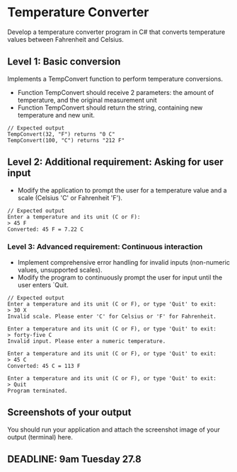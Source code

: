 # Temperature Converter

Develop a temperature converter program in C# that converts temperature values between Fahrenheit and Celsius.

## Level 1: Basic conversion

Implements a TempConvert function to perform temperature conversions.

- Function TempConvert should receive 2 parameters: the amount of temperature, and the original measurement unit
- Function TempConvert should return the string, containing new temperature and new unit.

```
// Expected output
TempConvert(32, "F") returns "0 C"
TempConvert(100, "C") returns "212 F"
```

## Level 2: Additional requirement: Asking for user input

- Modify the application to prompt the user for a temperature value and a scale (Celsius 'C' or Fahrenheit 'F').

```
// Expected output
Enter a temperature and its unit (C or F):
> 45 F
Converted: 45 F = 7.22 C

```

### Level 3: Advanced requirement: Continuous interaction

- Implement comprehensive error handling for invalid inputs (non-numeric values, unsupported scales).
- Modify the program to continuously prompt the user for input until the user enters `Quit.

```
// Expected output
Enter a temperature and its unit (C or F), or type 'Quit' to exit:
> 30 X
Invalid scale. Please enter 'C' for Celsius or 'F' for Fahrenheit.

Enter a temperature and its unit (C or F), or type 'Quit' to exit:
> forty-five C
Invalid input. Please enter a numeric temperature.

Enter a temperature and its unit (C or F), or type 'Quit' to exit:
> 45 C
Converted: 45 C = 113 F

Enter a temperature and its unit (C or F), or type 'Quit' to exit:
> Quit
Program terminated.

```

## Screenshots of your output

You should run your application and attach the screenshot image of your output (terminal) here.

## **DEADLINE: 9am Tuesday 27.8**
